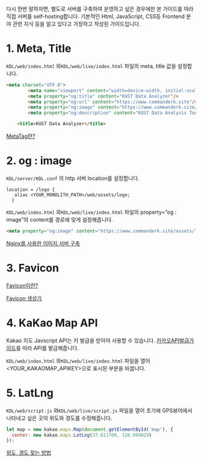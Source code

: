 다시 한번 말하자면, 별도로 서버를 구축하여 운영하고 싶은 경우에만 본 가이드를 따라 직접 서버를 self-hosting합니다. 기본적인 Html, JavaScript, CSS등 Frontend 분야 관련 지식 등을 알고 있다고 가정하고 작성된 가이드입니다.

# 1. Meta, Title

`KDL/web/index.html` 와`KDL/web/live/index.html` 파일의 meta, title 값을 설정합니다. 

```html
<meta charset="UTF-8">
		<meta name="viewport" content="width=device-width, initial-scale=1, user-scalable=no" />
		<meta property="og:title" content="KUST Data Analyzer"/>
		<meta property="og:url" content="https://www.commanderk.site"/>
		<meta property="og:image" content="https://www.commanderk.site/assets/logo/logo.png"/>
		<meta property="og:description" content="KUST Data Analysis Toolset"/>

    <title>KUST Data Analyzer</title>
```

[MetaTag란?](https://yozm.wishket.com/magazine/detail/816/)

# 2. og : image

`KDL/server/KDL.conf` 의 http 서버 location를 설정합니다. 

```
location = /logo {
   alias <YOUR_MONOLITH_PATH>/web/assets/logo;
  }
```

`KDL/web/index.html` 와`KDL/web/live/index.html` 파일의 property=”og : image”의 content를 경로에 맞게 설정해줍니다.

```html
<meta property="og:image" content="https://www.commanderk.site/assets/logo/logo.png"/>
```

[Nginx를 사용한 이미지 서버 구축](https://velog.io/@singsoong/Nginx%EB%A5%BC-%EC%82%AC%EC%9A%A9%ED%95%9C-%EC%9D%B4%EB%AF%B8%EC%A7%80-%EC%84%9C%EB%B2%84-%EA%B5%AC%EC%B6%95)

# 3. Favicon

[Favicon이란?](https://ko.wix.com/blog/post/what-is-favicon-how-to-make)

[Favicon 생성기](https://wizlogo.com/ko/favicon-generator)

# 4. KaKao Map API

Kakao 지도 Javscript API는 키 발급을 받아야 사용할 수 있습니다. [카카오API발급가이드](https://apis.map.kakao.com/web/guide/)를 따라 API를 발급해줍니다. 

`KDL/web/index.html` 와`KDL/web/live/index.html` 파일을 열어  <YOUR_KAKAOMAP_APIKEY>으로 표시된 부분을 바꿉니다. 

# 5. LatLng

`KDL/web/script.js` 와`KDL/web/live/script.js` 파일을 열어 초기에 GPS뷰어에서 나타내고 싶은 곳의 위도와 경도를 수정해줍니다.

```jsx
let map = new kakao.maps.Map(document.getElementById('map'), {
  center: new kakao.maps.LatLng(37.611709, 126.994029)
});
```

[위도, 경도 찾는 방법](https://letsplaycoding.tistory.com/26#google_vignette)